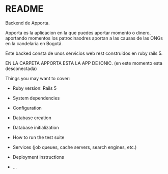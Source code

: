# README

Backend de Apporta.

Apporta es la aplicacion en la que puedes aportar momento o dinero, aportando momentos los patrocinaodres aportan a las causas de las ONGs en la candelaria en Bogotá.

Este backed consta de unos servicios web rest construidos en ruby rails 5.

EN LA CARPETA APPORTA ESTA LA APP DE IONIC. (en este momento esta desconectada)

Things you may want to cover:

* Ruby version: Rails 5

* System dependencies

* Configuration

* Database creation

* Database initialization

* How to run the test suite

* Services (job queues, cache servers, search engines, etc.)

* Deployment instructions

* ...
